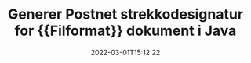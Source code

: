 ---
############################# Static ############################
layout: "auto-gen-signature"
date: 2022-03-01T15:12:22
draft: false
operation: Sign
signaturetype: Barcode
codetype: Postnet
fileformat: Doc
productName: Java
lang: no
productCode: java
otherformats: pdf doc docx docm dot dotm dotx odt ott rtf xls xlsx xlsm xlsb csv ods ots xltx xltm ppt pptx pps ppsx odp otp potx potm pptm ppsm png jpg bmp gif tiff svg webp wmf
breadcrumb: Put  Barcode signature on Doc for Java

############################# Head ############################
head_title: "eSign {{Filformat}}-dokument med Postnet strekkode i Java"
head_description: "Opprett Postnet strekkodesignatur og legg den på Doc-dokumentet med Java ved å bruke et par linjer med kode. Bruk GroupDocs Document Signature API for å signere ulike filformater."

############################# Header ############################
title: "Generer Postnet strekkodesignatur for {{Filformat}} dokument i Java"
description: "eSignér Doc-bedriftsdokumentene dine med Postnet strekkode. Generer strekkodesignatur raskt og enkelt med noen få linjer med kode for å sette opp signeringsalternativer."
bg_image: "https://cms.admin.containerize.com/templates/aspose/App_Themes/V3/images/bg/header1.png"
bg_overlay: false
button:
    enable: true

############################# SubMenu ############################
submenu:
    enable: true

    left:
        img_alt: "GroupDocs.Signature for Java"
        image: "https://cms.admin.containerize.com/templates/groupdocs/images/product-logos/90x90-noborder/groupdocs-signature-java.png"
        product: "GroupDocs.Signature"
        platform: "Java"



############################# About ############################
about:
    enable: true
    title: "Om GroupDocs.Signature for Java API for strekkodesignaturer."
    content: |
        [GroupDocs.Signature for Java](https://products.groupdocs.com/signature/java/) er et raskt og enkelt API for å administrere digitale dokumenter e-signering ved hjelp av strekkodetyper som UPCA, UPCE, EAN13, EAN14, Code39, Code39Extended, Code128, Codabar, Postnet, ISBN , ITF14 og mange andre. Kunder kan enkelt lage strekkoder som gir nødvendig tekst og legge dem på PDF, Microsoft Office Words-dokumenter, Microsoft Office Excel-arbeidsbøker, MS PowerPoint-presentasjoner, Adobe Photoshop-filer og ulike bildeformater. Strekkoder plassert i dokumenter kan oppdateres, søkes, bekreftes, slettes eller forhåndsvises enten. Dessuten støttes strekkodertilpasning.
    

############################# Steps ############################
steps:
    enable: true
    title_left: "Trinn for å signere {{Filformat}} med Barcode i Java"
    content_left: |
        [GroupDocs.Signature for Java](https://products.groupdocs.com/signature/java/) gir mulighet til å signere Doc-dokumenter med Barcode-signaturer raskt og enkelt.
        
        * Opprett en forekomst av signaturklassen som gir Doc-fil som skal signere som bane eller minnestrøm
        * Instantiate SignOptions-klassen og angi alle etterspurte data.
        * Påkall Signature.Sign()-metoden ved å sende utdatafilen Doc eller minnestrøm

    title_right: " Systemkrav"
    content_right: |
        GroupDocs.Signature for Java støttes på alle større plattformer og operativsystemer. Før du utfører koden nedenfor, sørg for at du har følgende forutsetninger installert på systemet ditt.

        * Operativsystemer: Microsoft Windows, Linux, MacOS
        * Utviklingsmiljøer: NetBeans, Intellij IDEA, Eclipse, etc.
        * Java runtime: J2SE 6.0 and above
        * Få den siste GroupDocs.Signature for Java fra [Maven](https://repository.groupdocs.com/webapp/#/artifacts/browse/tree/General/repo/com/groupdocs/groupdocs-signature)
         
    code: |
        ```java    
                
        // Set up input Doc file
        String filePath = "input.doc";
        // Set up output file
        String outputFilePath = "output.doc";

        // Instantiate Signature for input file
        Signature signature = new Signature(filePath);

        // create barcode option with predefined barcode text
        BarcodeSignOptions options = new BarcodeSignOptions("John Smith");

        // setup Barcode encoding type
        options.setEncodeType(BarcodeTypes.Postnet);

        // set signature position
        options.setLeft(50);
        options.setTop(50);
        options.setWidth(200);
        options.setHeight(50);

        // sign Doc document
        SignResult result = signature.sign(outputFilePath, options);

        ```

############################# Demos ############################
demos:
    enable: true
    title: "Signering av {{Filformat}} dokumenter med Barcode Live Demo"
    content: |
       Signer Doc-filen med forskjellige signaturer akkurat nå ved å gå til nettstedet [GroupDocs.Signature-appen](https://products.groupdocs.app/signature/family). Gratis online demo venter på deg.

        
############################# About Formats ############################
about_formats:
    enable: true
    format:
        # format loop
        - icon: "fas fa-barcode"
          title: "About Postnet Barcode"
          content: |
            POSTNET (Postal Numeric Encoding Technique) er en strekkodesymbolikk som brukes av United States Postal Service for å hjelpe til med å dirigere post.
          characterset: |
             Numeriske sifre (0-9).
          textcapacity: |
             Opptil 11 tegn.
          image: |
             iVBORw0KGgoAAAANSUhEUgAAACcAAAAjCAYAAAAXMhMjAAAAAXNSR0IArs4c6QAAAARnQU1BAACxjwv8YQUAAAAJcEhZcwAADsMAAA7DAcdvqGQAAACeSURBVFhH7c7BCkMxEELR/P9Pp1LoRrCXpi4Cbw5kIRKZtS82x52a407Ncae+HrfWer8Pyr+i/3NcQv/nuIT+z3EJ/X/Ocf9mlxuhsXZ2uREaa2eXG6Gxdna5ERprZ5cbobF2drkRGmtnlxuhsXZ2uREaa2eXG6Gxdna5ERprZ5cbobF2drkRGmtnlxuhsXZ2ubnAHHdqjjt18XF7vwDevzbHqsQWPwAAAABJRU5ErkJggg==

          link: ""

############################# More Formats ############################
more_formats:
    enable: true
    title: "Andre støttede Barcode-signaturer for Java"
    content: |
        "Du kan også signere {{Filformat}} med andre signaturtyper. Vennligst se listen nedenfor."
    format: 
        
       
back_to_top:
    enable: true
---